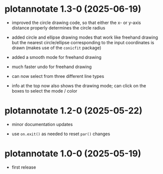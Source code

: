 # plotannotate 1.3-0 (2025-06-19)

- improved the circle drawing code, so that either the x- or y-axis distance properly determines the circle radius

- added circle and ellipse drawing modes that work like freehand drawing but the nearest circle/ellipse corresponding to the input coordinates is drawn (makes use of the `conicfit` package)

- added a smooth mode for freehand drawing

- much faster undo for freehand drawing

- can now select from three different line types

- info at the top now also shows the drawing mode; can click on the boxes to select the mode / color

# plotannotate 1.2-0 (2025-05-22)

- minor documentation updates

- use `on.exit()` as needed to reset `par()` changes

# plotannotate 1.0-0 (2025-05-19)

- first release
